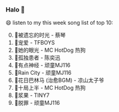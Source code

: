 

### Halo 👋

😄 listen to my this week song list of top 10:

0. 🌈被遗忘的时光 - 蔡琴
1. 🌈宠爱 - TFBOYS
2. 🌈她的眼光 - MC HotDog 热狗
3. 🌈孤独患者 - 陈奕迅
4. 🌈有点神经 - 顽童MJ116
5. 🌈Rain City - 顽童MJ116
6. 🌈花日巴林马 (治愈BGM) - 凉山太子爷
7. 🌈十局上半 - MC HotDog 热狗
8. 🌈浆果 - TINY7
9. 🌈脱罪 - 顽童MJ116

